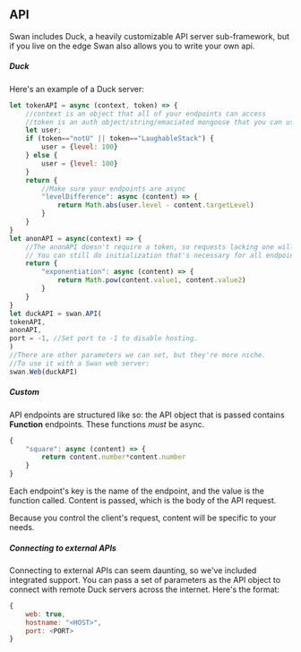 ## API

Swan includes Duck, a heavily customizable API server sub-framework, but if you live on the edge Swan also allows you to write your own api. 

##### Duck

Here's an example of a Duck server:
```js
let tokenAPI = async (context, token) => {
    //context is an object that all of your endpoints can access
    //token is an auth object/string/emaciated mongoose that you can use to give a user-specific API set
    let user;
    if (token=="notU" || token=="LaughableStack") {
        user = {level: 100}
    } else {
        user = {level: 100}
    }
    return {
        //Make sure your endpoints are async
        "levelDifference": async (content) => {
            return Math.abs(user.level - content.targetLevel)
        }
    }
}
let anonAPI = async(context) => {
    //The anonAPI doesn't require a token, so requests lacking one will be sent to it.
    // You can still do initialization that's necessary for all endpoints.
    return {
        "exponentiation": async (content) => {
            return Math.pow(content.value1, content.value2)
        }
    }
}
let duckAPI = swan.API(
tokenAPI, 
anonAPI, 
port = -1, //Set port to -1 to disable hosting.
)
//There are other parameters we can set, but they're more niche.
//To use it with a Swan web server:
swan.Web(duckAPI)
```

##### Custom
API endpoints are structured like so: the API object that is passed contains **Function** endpoints. These functions *must* be async.
```js
{
    "square": async (content) => {
        return content.number*content.number
    }
}
```
Each endpoint's key is the name of the endpoint, and the value is the function called. Content is passed, which is the body of the API request.

Because you control the client's request, content will be specific to your needs.


##### Connecting to external APIs
Connecting to external APIs can seem daunting, so we've included integrated support. You can pass a set of parameters as the API object to connect with remote Duck servers across the internet. Here's the format:
```js
{
    web: true,
    hostname: "<HOST>",
    port: <PORT>
}
```

